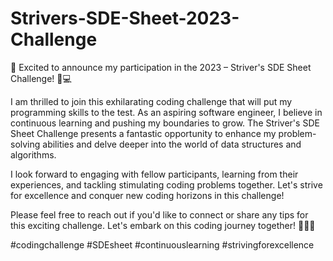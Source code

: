 # Strivers-SDE-Sheet-2023-Challenge

🌟 Excited to announce my participation in the 2023 – Striver's SDE Sheet Challenge! 🚀💻

I am thrilled to join this exhilarating coding challenge that will put my programming skills to the test. As an aspiring software engineer, I believe in continuous learning and pushing my boundaries to grow. The Striver's SDE Sheet Challenge presents a fantastic opportunity to enhance my problem-solving abilities and delve deeper into the world of data structures and algorithms.

I look forward to engaging with fellow participants, learning from their experiences, and tackling stimulating coding problems together. Let's strive for excellence and conquer new coding horizons in this challenge!

Please feel free to reach out if you'd like to connect or share any tips for this exciting challenge. Let's embark on this coding journey together! 👩‍💻🔥

#codingchallenge #SDEsheet #continuouslearning #strivingforexcellence
